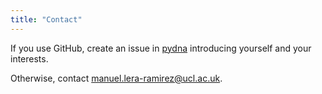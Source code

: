 ```yaml
---
title: "Contact"
---
```


If you use GitHub, create an issue in <a href="https://github.com/bjornfjohansson/pydna" target="_blank">pydna</a> introducing yourself and your interests.

Otherwise, contact [manuel.lera-ramirez@ucl.ac.uk](mailto:manuel.lera-ramirez@ucl.ac.uk).